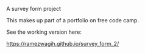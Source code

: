 A survey form project

This makes up part of a portfolio on free code camp.

See the working version here:

https://ramezwagih.github.io/survey_form_2/